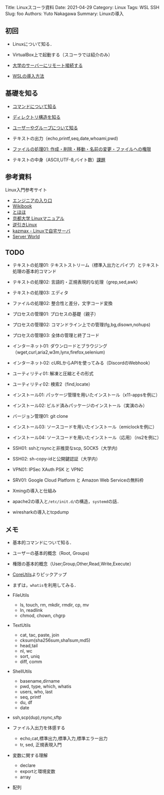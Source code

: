 Title: Linuxスコーラ資料
Date: 2021-04-29
Category: Linux
Tags: WSL SSH
Slug: foo
Authors: Yuto Nakagawa
Summary: Linuxの導入

## 初回

- Linuxについて知る．


- VirtualBox上で起動する（スコーラでは紹介のみ）
- [大学のサーバーにリモート接続する](001_CONNECT_SSH_TO_GATEWAY.md)
- [WSLの導入方法](001_HOW_TO_INSTALL_WSL.md)

## 基礎を知る


- [コマンドについて知る](COMMAND.md)
- [ディレクトリ構造を知る](DIRECTORY.md)

- [ユーザーやグループについて知る](USER_AND_GROUP.md)
- テキストの出力（echo,printf,seq,date,whoami,pwd)
- [ファイルの処理01: 作成・削除・移動・名前の変更・ファイルへの権限](FILE_BASIS.md)
- テキストの中身（ASCII,UTF-8,バイト数）[課題](kadai/TextEncoding.md)

## 参考資料

Linux入門参考サイト

- [エンジニアの入り口](https://eng-entrance.com/category/linux)
- [Wikibook](https://ja.wikibooks.org/wiki/UNIX/Linux%E5%85%A5%E9%96%80)
- [とほほ](http://www.tohoho-web.com/wwwunix.htm)
- [京都大学 Linuxマニュアル](https://web.kudpc.kyoto-u.ac.jp/manual/ja/linux)
- [逆引きLinux](https://linux.just4fun.biz/?%E9%80%86%E5%BC%95%E3%81%8DUNIX%E3%82%B3%E3%83%9E%E3%83%B3%E3%83%89)
- [kazmax - Linuxで自宅サーバ](https://kazmax.zpp.jp/)
- [Server World](https://www.server-world.info/query?os=Ubuntu_18.04)





## TODO


- テキストの処理01: テキストストリーム（標準入出力とパイプ）とテキスト処理の基本的コマンド
- テキストの処理02: 言語的・正規表現的な処理（grep,sed,awk）
- テキストの処理03: エディタ
- ファイルの処理02: 整合性と差分，文字コード変換

- プロセスの管理01: プロセスの基礎（親子）
- プロセスの管理02: コマンドライン上での管理(fg,bg,disown,nohups)
- プロセスの管理03: 全体の管理と終了コード

- インターネット01: ダウンロードとブラウジング（wget,curl,aria2,w3m,lynx,firefox,selenium)
- インターネット02: cURLからAPIを使ってみる（DiscordのWebhook）
- ユーティリティ01: 解凍と圧縮とその形式
- ユーティリティ02: 検索2（find,locate）

- インストール01: パッケージ管理を用いたインストール（x11-appsを例に）
- インストール02: ビルド済みパッケージのインストール（実演のみ）
- バージョン管理01: git clone
- インストール03: ソースコードを用いたインストール（emiclockを例に）
- インストール04: ソースコードを用いたインストール（応用）（ns2を例に）


- SSH01: sshとrsyncと非推奨なscp, SOCK5（大学内)
- SSH02: sh-copy-idと公開鍵認証（大学内）
- VPN01: IPSec XAuth PSK と VPNC
- SRV01: Google Cloud Platform と Amazon Web Serviceの無料枠



- Xmingの導入と仕組み
- apache2の導入と`/etc/init.d/`の構造，`systemd`の話．
- wiresharkの導入とtcpdump













## メモ

- 基本的コマンドについて知る．
 - ユーザーの基本的概念（Root, Groups)
 - 権限の基本的概念（User,Group,Other,Read,Write,Execute）
 - [CoreUtils](https://ja.wikipedia.org/wiki/GNU_Core_Utilities)よりピックアップ
 - まずは，`whatis`を利用してみる．

- FileUtils
  - ls, touch, rm, mkdir, rmdir, cp, mv
  - ln, readlink
  - chmod, chown, chgrp
- TextUtils
  - cat, tac, paste, join
  - cksum(sha256sum,sha1sum,md5)
  - head,tail
  - nl, wc
  - sort, uniq
  - diff, comm
- ShellUtils
  - basename,dirname
  - pwd, type, which, whatis
  - users, who, last
  - seq, printf
  - du, df
  - date


- ssh,scp(dup),rsync,sftp



- ファイル入出力を体感する
  - echo,cat,標準出力,標準入力,標準エラー出力
  - tr, sed, 正規表現入門


- 変数に関する理解
  - declare
  - exportと環境変数
  - array


- 配列

